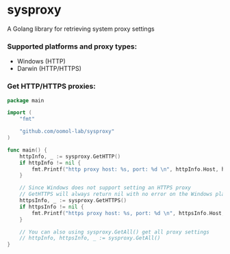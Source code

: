 # sysproxy

A Golang library for retrieving system proxy settings

### Supported platforms and proxy types:

- Windows (HTTP)
- Darwin (HTTP/HTTPS)

### Get HTTP/HTTPS proxies:

```go
package main

import (
	"fmt"

	"github.com/oomol-lab/sysproxy"
)

func main() {
	httpInfo, _ := sysproxy.GetHTTP()
	if httpInfo != nil {
		fmt.Printf("http proxy host: %s, port: %d \n", httpInfo.Host, httpInfo.Port)
	}

	// Since Windows does not support setting an HTTPS proxy
	// GetHTTPS will always return nil with no error on the Windows platform
	httpsInfo, _ := sysproxy.GetHTTPS()
	if httpsInfo != nil {
		fmt.Printf("https proxy host: %s, port: %d \n", httpsInfo.Host, httpsInfo.Port)
	}

	// You can also using sysproxy.GetAll() get all proxy settings
	// httpInfo, httpsInfo, _ := sysproxy.GetAll()
}
```